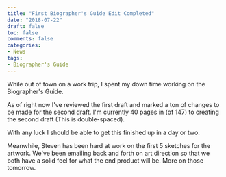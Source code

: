 ```yaml
---
title: "First Biographer's Guide Edit Completed"
date: "2018-07-22"
draft: false
toc: false
comments: false
categories:
- News
tags:
- Biographer's Guide
---
```

While out of town on a work trip, I spent my down time working on the Biographer's Guide.
<!--more-->
As of right now I've reviewed the first draft and marked a ton of changes to be made for the second draft. I'm currently 40 pages in (of 147) to creating the second draft (This is double-spaced).

With any luck I should be able to get this finished up in a day or two.

Meanwhile, Steven has been hard at work on the first 5 sketches for the artwork. We've been emailing back and forth on art direction so that we both have a solid feel for what the end product will be. More on those tomorrow.
